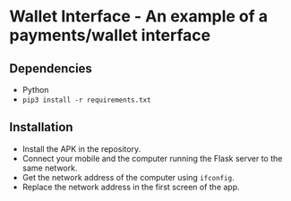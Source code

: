 # Wallet Interface - An example of a payments/wallet interface

## Dependencies

- Python
- `pip3 install -r requirements.txt`

## Installation

- Install the APK in the repository.
- Connect your mobile and the computer running the Flask server to the same network.
- Get the network address of the computer using `ifconfig`.
- Replace the network address in the first screen of the app.
